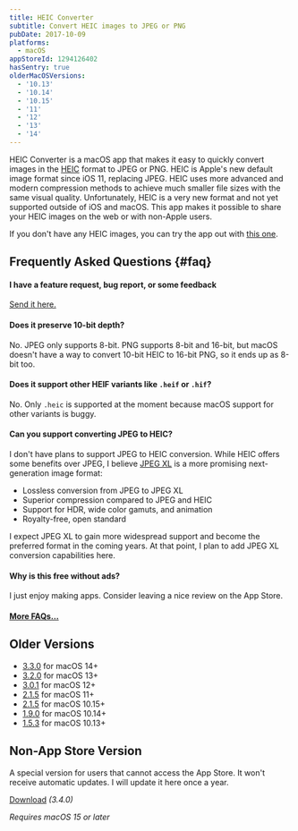 ```yaml
---
title: HEIC Converter
subtitle: Convert HEIC images to JPEG or PNG
pubDate: 2017-10-09
platforms:
  - macOS
appStoreId: 1294126402
hasSentry: true
olderMacOSVersions:
  - '10.13'
  - '10.14'
  - '10.15'
  - '11'
  - '12'
  - '13'
  - '14'
---
```


HEIC Converter is a macOS app that makes it easy to quickly convert images in the [HEIC](https://www.macworld.co.uk/feature/iphone/what-is-heic-3660408/) format to JPEG or PNG. HEIC is Apple's new default image format since iOS 11, replacing JPEG. HEIC uses more advanced and modern compression methods to achieve much smaller file sizes with the same visual quality. Unfortunately, HEIC is a very new format and not yet supported outside of iOS and macOS. This app makes it possible to share your HEIC images on the web or with non-Apple users.

If you don't have any HEIC images, you can try the app out with [this one](/apps/heic-converter/heic-example.heic).

## Frequently Asked Questions {#faq}

#### I have a feature request, bug report, or some feedback

[Send it here.](https://sindresorhus.com/feedback?product=HEIC+Converter&referrer=Website-FAQ)

#### Does it preserve 10-bit depth?

No. JPEG only supports 8-bit. PNG supports 8-bit and 16-bit, but macOS doesn't have a way to convert 10-bit HEIC to 16-bit PNG, so it ends up as 8-bit too.

#### Does it support other HEIF variants like `.heif` or `.hif`?

No. Only `.heic` is supported at the moment because macOS support for other variants is buggy.

#### Can you support converting JPEG to HEIC?

I don't have plans to support JPEG to HEIC conversion. While HEIC offers some benefits over JPEG, I believe [JPEG XL](https://en.wikipedia.org/wiki/JPEG_XL) is a more promising next-generation image format:

- Lossless conversion from JPEG to JPEG XL
- Superior compression compared to JPEG and HEIC
- Support for HDR, wide color gamuts, and animation
- Royalty-free, open standard

I expect JPEG XL to gain more widespread support and become the preferred format in the coming years. At that point, I plan to add JPEG XL conversion capabilities here.

#### Why is this free without ads?

I just enjoy making apps. Consider leaving a nice review on the App Store.

#### [More FAQs…](/apps/faq)

## Older Versions

- [3.3.0](https://github.com/user-attachments/files/18555573/HEIC.Converter.3.3.0.-.macOS.14.zip) for macOS 14+
- [3.2.0](https://github.com/sindresorhus/meta/files/13981994/HEIC.Converter.3.2.0.-.macOS.13.zip) for macOS 13+
- [3.0.1](https://github.com/sindresorhus/meta/files/11401710/HEIC.Converter.3.0.1.-.macOS.12.zip) for macOS 12+
- [2.1.5](https://github.com/sindresorhus/meta/files/9218007/HEIC.Converter.2.1.5.-.macOS.11.zip) for macOS 11+
- [2.1.5](https://github.com/sindresorhus/meta/files/8817868/HEIC.Converter.2.1.5.-.macOS.10.15.zip) for macOS 10.15+
- [1.9.0](https://github.com/sindresorhus/meta/files/6715716/HEIC.Converter.1.9.0.-.macOS.10.14.zip) for macOS 10.14+
- [1.5.3](https://github.com/sindresorhus/meta/files/13539124/HEIC-Converter-for-macOS-10.13.zip) for macOS 10.13+

## Non-App Store Version

A special version for users that cannot access the App Store. It won't receive automatic updates. I will update it here once a year.

[Download](https://www.dropbox.com/scl/fi/67yxnp1eav42osqt2mlil/HEIC-Converter-3.4.0-1737966500.zip?rlkey=idqv2y6fmgyzwjlmkukr5ch26&raw=1) *(3.4.0)*

*Requires macOS 15 or later*
